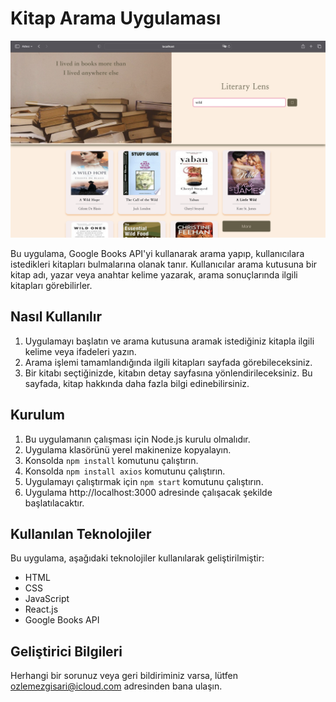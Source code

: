 # Kitap Arama Uygulaması

![screenshot](/public/images/screenshot.png)

Bu uygulama, Google Books API'yi kullanarak arama yapıp, kullanıcılara istedikleri kitapları bulmalarına olanak tanır. Kullanıcılar arama kutusuna bir kitap adı, yazar veya anahtar kelime yazarak, arama sonuçlarında ilgili kitapları görebilirler.

## Nasıl Kullanılır

1. Uygulamayı başlatın ve arama kutusuna aramak istediğiniz kitapla ilgili kelime veya ifadeleri yazın.
2. Arama işlemi tamamlandığında ilgili kitapları sayfada görebileceksiniz.
3. Bir kitabı seçtiğinizde, kitabın detay sayfasına yönlendirileceksiniz. Bu sayfada, kitap hakkında daha fazla bilgi edinebilirsiniz.

## Kurulum

1. Bu uygulamanın çalışması için Node.js kurulu olmalıdır.
2. Uygulama klasörünü yerel makinenize kopyalayın.
3. Konsolda `npm install` komutunu çalıştırın.
4. Konsolda `npm install axios` komutunu çalıştırın.
5. Uygulamayı çalıştırmak için `npm start` komutunu çalıştırın.
6. Uygulama http://localhost:3000 adresinde çalışacak şekilde başlatılacaktır.

## Kullanılan Teknolojiler

Bu uygulama, aşağıdaki teknolojiler kullanılarak geliştirilmiştir:

- HTML
- CSS
- JavaScript
- React.js
- Google Books API

## Geliştirici Bilgileri

Herhangi bir sorunuz veya geri bildiriminiz varsa, lütfen ozlemezgisari@icloud.com adresinden bana ulaşın.

